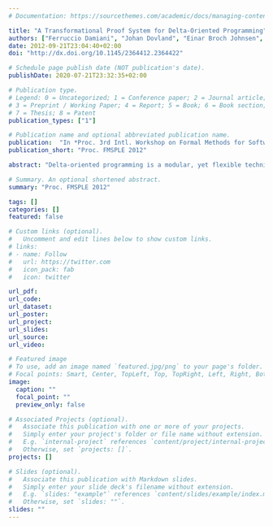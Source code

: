 ```yaml
---
# Documentation: https://sourcethemes.com/academic/docs/managing-content/

title: "A Transformational Proof System for Delta-Oriented Programming"
authors: ["Ferruccio Damiani", "Johan Dovland", "Einar Broch Johnsen", "Olaf Owe", "Ina Schaefer", "Ingrid Chieh Yu"]
date: 2012-09-21T23:04:40+02:00
doi: "http://dx.doi.org/10.1145/2364412.2364422"

# Schedule page publish date (NOT publication's date).
publishDate: 2020-07-21T23:32:35+02:00

# Publication type.
# Legend: 0 = Uncategorized; 1 = Conference paper; 2 = Journal article;
# 3 = Preprint / Working Paper; 4 = Report; 5 = Book; 6 = Book section;
# 7 = Thesis; 8 = Patent
publication_types: ["1"]

# Publication name and optional abbreviated publication name.
publication:  "In *Proc. 3rd Intl. Workshop on Formal Methods for Software Product Lines* (FMSPLE 2012). © ACM 2012."
publication_short: "Proc. FMSPLE 2012"

abstract: "Delta-oriented programming is a modular, yet flexible technique to implement software product lines. To efficiently verify the specifications of all possible product variants of a product line, it is usually infeasible to generate all product variants and to verify them individually. To counter this problem, we propose a transformational proof system in which the specifications in a delta module describe changes to previous specifications. Our approach allows each delta module to be verified in isolation, based on symbolic assumptions for calls to methods which may be in other delta modules. When product variants are generated from delta modules, these assumptions are instantiated by the actual guarantees of the methods in the considered product variant and used to derive the specifications of this product variant."

# Summary. An optional shortened abstract.
summary: "Proc. FMSPLE 2012"

tags: []
categories: []
featured: false

# Custom links (optional).
#   Uncomment and edit lines below to show custom links.
# links:
# - name: Follow
#   url: https://twitter.com
#   icon_pack: fab
#   icon: twitter

url_pdf:
url_code:
url_dataset:
url_poster:
url_project:
url_slides:
url_source:
url_video:

# Featured image
# To use, add an image named `featured.jpg/png` to your page's folder. 
# Focal points: Smart, Center, TopLeft, Top, TopRight, Left, Right, BottomLeft, Bottom, BottomRight.
image:
  caption: ""
  focal_point: ""
  preview_only: false

# Associated Projects (optional).
#   Associate this publication with one or more of your projects.
#   Simply enter your project's folder or file name without extension.
#   E.g. `internal-project` references `content/project/internal-project/index.md`.
#   Otherwise, set `projects: []`.
projects: []

# Slides (optional).
#   Associate this publication with Markdown slides.
#   Simply enter your slide deck's filename without extension.
#   E.g. `slides: "example"` references `content/slides/example/index.md`.
#   Otherwise, set `slides: ""`.
slides: ""
---
```

